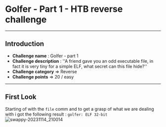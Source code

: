 # Golfer - Part 1 - HTB reverse challenge

---
## Introduction

- **Challenge name** : Golfer - part 1 
- **Challenge description** : ''A friend gave you an odd executable file, in fact it is very tiny for a simple ELF, what secret can this file hide?''
- **Challenge category** => Reverse
- **Challenge points** => 20 / easy

---
## First Look
Starting of with the `file` comm
and to get a grasp of what we are dealing with i got the following result : 
`golfer: ELF 32-bit`
![swappy-20231114_210014](https://github.com/gkonofaos/CTF_writeups/assets/112202449/cf51b3f3-48ff-4c65-a477-e0cb47ad6643)
